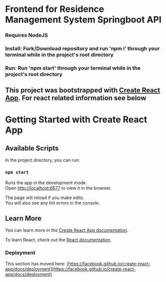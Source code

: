 # Frontend for Residence Management System Springboot API
### Requires NodeJS

### Install: Fork/Download repository and run 'npm i' through your terminal while in the project's root directory
### Run: Run 'npm start' through your terminal while in the project's root directory

## This project was bootstrapped with [Create React App](https://github.com/facebook/create-react-app). For react related information see below

# Getting Started with Create React App
## Available Scripts

In the project directory, you can run:

### `npm start`

Runs the app in the development mode.\
Open [http://localhost:6677](http://localhost:6677) to view it in the browser.

The page will reload if you make edits.\
You will also see any lint errors in the console.


## Learn More

You can learn more in the [Create React App documentation](https://facebook.github.io/create-react-app/docs/getting-started).

To learn React, check out the [React documentation](https://reactjs.org/).

### Deployment

This section has moved here: [https://facebook.github.io/create-react-app/docs/deployment](https://facebook.github.io/create-react-app/docs/deployment)
